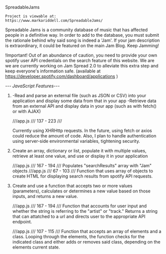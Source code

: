 SpreadableJams

    Project is viewable at:
    https://www.markariddell.com/SpreadableJams/

Spreadable Jams is a community database of music that has affected people in a definitive way. In order to add to the database, you must submit the rationale behind why said song is indeed a 'Jam'. If your jam description is extraordinary, it could be featured on the main Jam Blog. Keep Jamming!

!Important!
Out of an abundance of caution, you need to provide your own spotify user API credentials on the search feature of this website. We are we are currently working on Jam Spread 2.0 to alleviate this extra step and keep everyone's information safe.
(available at https://developer.spotify.com/dashboard/applications )

_-_-_- JavaScript Features-_-_-_

1.  -Read and parse an external file (such as JSON or CSV) into your application and display some data from that in your app
    -Retrieve data from an external API and display data in your app (such as with fetch() or with AJAX)

    ///app.js /// 137 - 223 ///

    Currently using XHRHttp requests.
    In the future, using fetch or axios could reduce the amount of code. Also, I plan to handle authentication using server-side environmental variables, tightening security.

2.  Create an array, dictionary or list, populate it with multiple values, retrieve at least one value, and use or display it in your application

    ///app.js /// 167 - 194 ///
    Populates "searchResults" array with "Jam" objects
    ///app.js /// 67 - 103 ///
    Function that uses array of objects to create HTML for displaying search results from spotify API requests.

3.  Create and use a function that accepts two or more values (parameters), calculates or determines a new value based on those inputs, and returns a new value.

    ///app.js /// 167 - 194 ///
    Function that accounts for user input and whether the string is referring to the "artist" or "track." Returns a string that can attatched to a url and directs user to the appropriate API endpoint.

    ///app.js /// 107 - 115 ///
    Function that accepts an array of elements and a class. Looping through the elements, the function checks for the indicated class and either adds or removes said class, depending on the elements current state.
